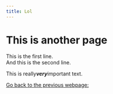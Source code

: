 ```yaml
---
title: Lol
---
```


# This is another page

This is the first line. <br> 
And this is the second line.

This is really***very***important text.


[Go back to the previous webpage:](index.md)


